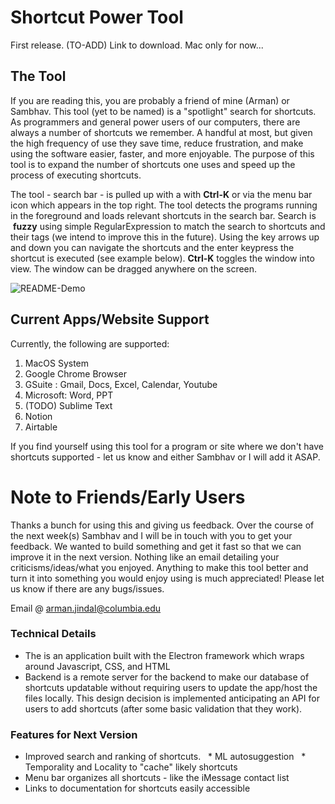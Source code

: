 # Shortcut Power Tool
First release. (TO-ADD) Link to download. Mac only for now...

## The Tool
If you are reading this, you are probably a friend of mine (Arman) or Sambhav. This tool (yet to be named) is a "spotlight" search for shortcuts. As programmers and general power users of our computers, there are always a number of shortcuts we remember. A handful at most, but given the high frequency of use they save time, reduce frustration, and make using the software easier, faster, and more enjoyable. The purpose of this tool is to expand the number of shortcuts one uses and speed up the process of executing shortcuts.  

The tool - search bar - is pulled up with a with **Ctrl-K** or via the menu bar icon which appears in the top right. The tool detects the programs running in the foreground and loads relevant shortcuts in the search bar. Search is  __fuzzy__ using simple RegularExpression to match the search to shortcuts and their tags (we intend to improve this in the future). Using the key arrows up and down you can navigate the shortcuts and the enter keypress the shortcut is executed (see example below). **Ctrl-K** toggles the window into view. The window can be dragged anywhere on the screen. 

![README-Demo](https://user-images.githubusercontent.com/58370547/82637180-ddf69500-9c21-11ea-99d1-ef4f55686e13.gif)


## Current Apps/Website Support
Currently, the following are supported: 
1. MacOS System 
2. Google Chrome Browser 
3. GSuite : Gmail, Docs, Excel, Calendar, Youtube
4. Microsoft: Word, PPT 
5. (TODO) Sublime Text 
6. Notion
7. Airtable 

If you find yourself using this tool for a program or site where we don't have shortcuts supported - let us know and either Sambhav or I will add it ASAP. 

# Note to Friends/Early Users
Thanks a bunch for using this and giving us feedback. Over the course of the next week(s) Sambhav and I will be in touch with you to get your feedback. We wanted to build something and get it fast so that we can improve it in the next version. Nothing like an email detailing your criticisms/ideas/what you enjoyed. Anything to make this tool better and turn it into something you would enjoy using is much appreciated! Please let us know if there are any bugs/issues.

Email @ arman.jindal@columbia.edu 

### Technical Details 
* The is an application built with the Electron framework which wraps around Javascript, CSS, and HTML
* Backend is a remote server for the backend to make our database of shortcuts updatable without requiring users to update the app/host the files locally. This design decision is implemented anticipating an API for users to add shortcuts (after some basic validation that they work). 

### Features for Next Version
* Improved search and ranking of shortcuts.
  * ML autosuggestion
  * Temporality and Locality to "cache" likely shortcuts
* Menu bar organizes all shortcuts - like the iMessage contact list
* Links to documentation for shortcuts easily accessible
